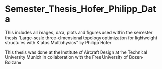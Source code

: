 # Semester_Thesis_Hofer_Philipp_Data
This includes all images, data, plots and figures used within the semester thesis "Large-scale three-dimensional topology optimization for lightweight structures with Kratos Multiphysics" by Philipp Hofer


This thesis was done at the Institute of Aircraft Design at the Technical University Munich in collaboration with the Free University of Bozen-Bolzano
